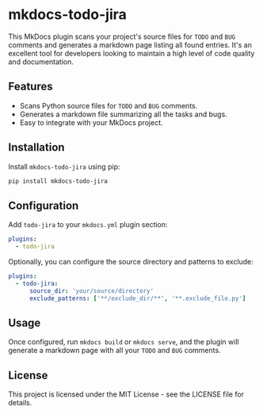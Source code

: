 
# mkdocs-todo-jira

This MkDocs plugin scans your project's source files for `TODO` and `BUG` comments and generates a markdown page listing all found entries. It's an excellent tool for developers looking to maintain a high level of code quality and documentation.

## Features

- Scans Python source files for `TODO` and `BUG` comments.
- Generates a markdown file summarizing all the tasks and bugs.
- Easy to integrate with your MkDocs project.

## Installation

Install `mkdocs-todo-jira` using pip:

```bash
pip install mkdocs-todo-jira
```

## Configuration

Add `todo-jira` to your `mkdocs.yml` plugin section:

```yaml
plugins:
  - todo-jira
```

Optionally, you can configure the source directory and patterns to exclude:

```yaml
plugins:
  - todo-jira:
      source_dir: 'your/source/directory'
      exclude_patterns: ['**/exclude_dir/**', '**.exclude_file.py']
```

## Usage

Once configured, run `mkdocs build` or `mkdocs serve`, and the plugin will generate a markdown page with all your `TODO` and `BUG` comments.

## License

This project is licensed under the MIT License - see the LICENSE file for details.
